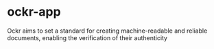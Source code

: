 # ockr-app
Ockr aims to set a standard for creating machine-readable and reliable documents, enabling the verification of their authenticity
